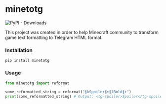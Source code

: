 # minetotg
![PyPI - Downloads](https://img.shields.io/pypi/dm/minetotg?style=flat-square)

This project was created in order to help Minecraft community to transform game text formatting to Telegram HTML format.

### Installation

```
pip install minetotg
```

### Usage

```python
from minetotg import reformat

some_reformatted_string = reformat("§kSpoiler§r§lBold§r")
print(some_reformatted_string) # Output: <tg-spoiler>Spoiler</tg-spoiler><b>Bold</b>
```
